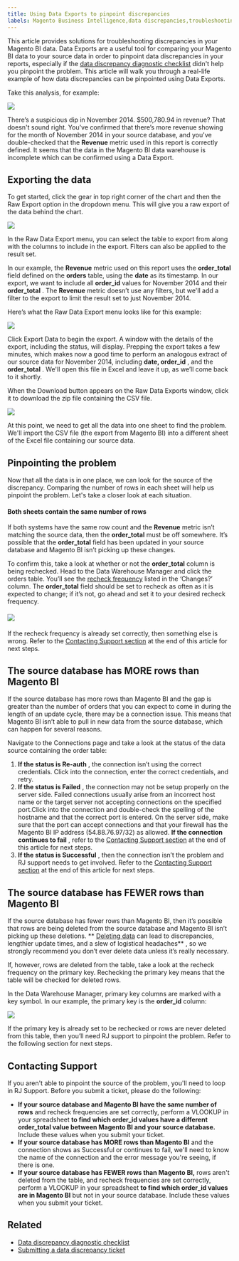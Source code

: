 ```yaml
---
title: Using Data Exports to pinpoint discrepancies
labels: Magento Business Intelligence,data discrepancies,troubleshooting
---
```


This article provides solutions for troubleshooting discrepancies in your Magento BI data. Data Exports are a useful tool for comparing your Magento BI data to your source data in order to pinpoint data discrepancies in your reports, especially if the [data discrepancy diagnostic checklist](https://support.magento.com/hc/en-us/articles/360016731271-Diagnosing-a-data-discrepancy) didn't help you pinpoint the problem. This article will walk you through a real-life example of how data discrepancies can be pinpointed using Data Exports.

Take this analysis, for example:

![](assets/Exports_Discrepancies_1.png)

There’s a suspicious dip in November 2014. $500,780.94 in revenue? That doesn't sound right. You've confirmed that there’s more revenue showing for the month of November 2014 in your source database, and you've double-checked that the **Revenue** metric used in this report is correctly defined. It seems that the data in the Magento BI data warehouse is incomplete which can be confirmed using a Data Export.

<h2 id="export">Exporting the data</h2>

To get started, click the gear in top right corner of the chart and then the Raw Export option in the dropdown menu. This will give you a raw export of the data behind the chart.

![](assets/Export_Discrepancies_5.gif)

In the Raw Data Export menu, you can select the table to export from along with the columns to include in the export. Filters can also be applied to the result set.

In our example, the **Revenue** metric used on this report uses the **order\_total** field defined on the **orders** table, using the **date** as its timestamp. In our export, we want to include all **order\_id** values for November 2014 and their **order\_total** . The **Revenue** metric doesn’t use any filters, but we'll add a filter to the export to limit the result set to just November 2014.

Here’s what the Raw Data Export menu looks like for this example:

![](assets/Exports_Discrepancies_2.png)

Click Export Data to begin the export. A window with the details of the export, including the status, will display. Prepping the export takes a few minutes, which makes now a good time to perform an analogous extract of our source data for November 2014, including **date, order\_id** , and the **order\_total** . We'll open this file in Excel and leave it up, as we’ll come back to it shortly.

When the Download button appears on the Raw Data Exports window, click it to download the zip file containing the CSV file.

![](assets/Export_Discrepancies_6.png)

At this point, we need to get all the data into one sheet to find the problem. We'll import the CSV file (the export from Magento BI) into a different sheet of the Excel file containing our source data.

<h2 id="pinpoint">Pinpointing the problem</h2>

Now that all the data is in one place, we can look for the source of the discrepancy. Comparing the number of rows in each sheet will help us pinpoint the problem. Let's take a closer look at each situation.

#### Both sheets contain the same number of rows

If both systems have the same row count and the **Revenue** metric isn’t matching the source data, then the **order\_total** must be off somewhere. It’s possible that the **order\_total** field has been updated in your source database and Magento BI isn’t picking up these changes.

To confirm this, take a look at whether or not the **order\_total** column is being rechecked. Head to the Data Warehouse Manager and click the orders table. You’ll see the [recheck frequency](https://support.magento.com/hc/en-us/articles/360016506452-Configuring-data-rechecks) listed in the ‘Changes?’ column. The **order\_total** field should be set to recheck as often as it is expected to change; if it’s not, go ahead and set it to your desired recheck frequency.

#### ![](assets/Export_Discrepancies_4.gif)

If the recheck frequency is already set correctly, then something else is wrong. Refer to the [Contacting Support section](#support) at the end of this article for next steps.

<h2 id="morerows">The source database has MORE rows than Magento BI</h2>

If the source database has more rows than Magento BI and the gap is greater than the number of orders that you can expect to come in during the length of an update cycle, there may be a connection issue. This means that Magento BI isn’t able to pull in new data from the source database, which can happen for several reasons.

Navigate to the Connections page and take a look at the status of the data source containing the order table:

1. **If the status is Re-auth** , the connection isn’t using the correct credentials. Click into the connection, enter the correct credentials, and retry.
1. **If the status is Failed** , the connection may not be setup properly on the server side. Failed connections usually arise from an incorrect host name or the target server not accepting connections on the specified port.Click into the connection and double-check the spelling of the hostname and that the correct port is entered. On the server side, make sure that the port can accept connections and that your firewall has the Magento BI IP address (54.88.76.97/32) as allowed. **If the connection continues to fail** , refer to the [Contacting Support section](#support) at the end of this article for next steps.
1. **If the status is Successful** , then the connection isn’t the problem and RJ support needs to get involved. Refer to the [Contacting Support section](#support) at the end of this article for next steps.

<h2 id="lessrows">The source database has FEWER rows than Magento BI</h2>

If the source database has fewer rows than Magento BI, then it’s possible that rows are being deleted from the source database and Magento BI isn’t picking up these deletions. ** [Deleting data](https://support.magento.com/hc/en-us/articles/360016731631-Optimizing-your-database-for-analysis#delete) can lead to discrepancies, lengthier update times, and a slew of logistical headaches** , so we strongly recommend you don’t ever delete data unless it’s really necessary.

If, however, rows are deleted from the table, take a look at the recheck frequency on the primary key. Rechecking the primary key means that the table will be checked for deleted rows.

In the Data Warehouse Manager, primary key columns are marked with a key symbol. In our example, the primary key is the **order\_id** column:

![](assets/Export_Discrepancies_3.png)

If the primary key is already set to be rechecked or rows are never deleted from this table, then you’ll need RJ support to pinpoint the problem. Refer to the following section for next steps.

<h2 id="support">Contacting Support</h2>

If you aren't able to pinpoint the source of the problem, you'll need to loop in RJ Support. Before you submit a ticket, please do the following:

* **If your source database and Magento BI have the same number of rows** and recheck frequencies are set correctly, perform a VLOOKUP in your spreadsheet **to find which order\_id values have a different order\_total value between Magento BI and your source database.** Include these values when you submit your ticket.
* **If your source database has MORE rows than Magento BI** and the connection shows as Successful or continues to fail, we'll need to know the name of the connection and the error message you're seeing, if there is one.
* **If your source database has FEWER rows than Magento BI,** rows aren't deleted from the table, and recheck frequencies are set correctly, perform a VLOOKUP in your spreadsheet **to find which order\_id values are in Magento BI** but not in your source database. Include these values when you submit your ticket.

## Related

* [Data discrepancy diagnostic checklist](https://support.magento.com/hc/en-us/articles/360016731271-Diagnosing-a-data-discrepancy)
* [Submitting a data discrepancy ticket](https://support.magento.com/hc/en-us/articles/360016506472-Submitting-a-data-discrepancy-ticket)

